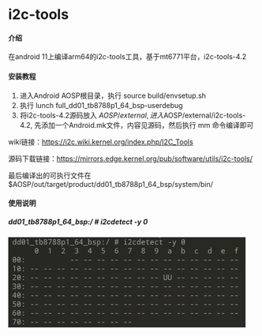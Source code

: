 # i2c-tools

#### 介绍
在android 11上编译arm64的i2c-tools工具，基于mt6771平台，i2c-tools-4.2




#### 安装教程

1.  进入Android AOSP根目录，执行 source build/envsetup.sh
2.  执行 lunch full_dd01_tb8788p1_64_bsp-userdebug
3.  将i2c-tools-4.2源码放入 $AOSP/external, 进入$AOSP/external/i2c-tools-4.2, 先添加一个Android.mk文件，内容见源码，然后执行  mm  命令编译即可

wiki链接：https://i2c.wiki.kernel.org/index.php/I2C_Tools

源码下载链接：https://mirrors.edge.kernel.org/pub/software/utils/i2c-tools/

最后编译出的可执行文件在$AOSP/out/target/product/dd01_tb8788p1_64_bsp/system/bin/

#### 使用说明

##### dd01_tb8788p1_64_bsp:/ # i2cdetect -y 0
![输入图片说明](1646303723.png)



